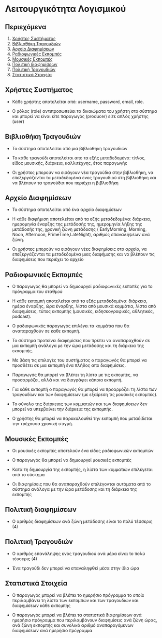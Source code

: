 # Λειτουργικότητα Λογισμικού

## Περιεχόμενα
1. [Χρήστες Συστήματος](#χρήστες-συστήματος)
2. [Βιβλιοθήκη Τραγουδιών](#βιβλιοθήκη-τραγουδιών)
3. [Αρχείο Διαφημίσεων](#αρχείο-διαφημίσεων)
4. [Ραδιοφωνικές Εκπομπές](#ραδιοφωνικές-εκπομπές)
5. [Μουσικές Εκπομπές](#μουσικές-εκπομπές)
6. [Πολιτική διαφημίσεων](#πολιτική-διαφημίσεων)
7. [Πολιτική Τραγουδιών](#πολιτική-τραγουδιών)
8. [Στατιστικά Στοιχεία](#στατιστικά-στοιχεία)

## Χρήστες Συστήματος

* Κάθε χρήστης αποτελείται από: username, password, email, role.

* O ρόλος (role) αντιπροσωπεύει τα δικαιώματα του χρήστη στο σύστημα και μπορεί να είναι είτε παραγωγός (producer) είτε απλός χρήστης (user)

## Βιβλιοθήκη Τραγουδιών

* Το σύστημα αποτελείται από μια βιβλιοθήκη τραγουδιών

* Το κάθε τραγούδι αποτελείται απο τα εξής μεταδεδομένα: τίτλος, είδος μουσικής, διάρκεια, καλλιτέχνης, έτος παραγωγής

* Οι χρήστες μπορούν να εισάγουν νέα τραγούδια στην βιβλιοθήκη, να επεξεργάζονται τα μεταδεδομένα ενος τραγουδιού στη βιβλιοθήκη και να βλέπουν τα τραγούδια που περιέχει η βιβλιοθήκη

## Αρχείο Διαφημίσεων

* Το σύστημα αποτελείται από ένα αρχείο διαφημίσεων

* Η κάθε διαφήμιση αποτελείται από τα εξής μεταδεδομένα: διάρκεια, ημερομηνία έναρξης της μετάδοσής της, ημερομηνία λήξης της μετάδοσής της, χρονική ζώνη μετάδοσης ( EarlyMorning, Morning, Noon, Afternoon, PrimeTime,LateNight), αριθμός επαναλήψεων ανά ζώνη.

* Οι χρήστες μπορούν να εισάγουν νέες διαφημίσεις στο αρχείο, να επεξεργάζονται τα μεταδεδομένα μιας διαφήμισης και να βλέπουν τις διαφημίσεις που περιέχει το αρχείο

## Ραδιοφωνικές Εκπομπές

* Ο παραγωγός θα μπορεί να δημιουργεί ραδιοφωνικές εκποπές για το πρόγραμμα του σταθμού

* Η κάθε εκπομπή αποτελείται από τα εξής μεταδεδομένα: διάρκεια, ημέρα έναρξης, ώρα έναρξης, λίστα από μουσικά κομμάτια, λίστα από διαφημίσεις, τύπος εκπομπής (μουσικές, ειδησεογραφικές, αθλητικές, podcast).

* Ο ραδιοφωνικός παραγωγός επιλέγει τα κομμάτια που θα αναπαραχθούν σε καθε εκπομπή.

* Το σύστημα προτείνει διαφημίσεις που πρέπει να αναπαραχθούν σε μια εκπομπή ανάλογα με την ώρα μετάδοσης και τη διάρκεια της εκπομπής.

* Με βάση τις επιλογές του συστήματος ο παραγωγός θα μπορεί να προσθέτει σε μια εκπομπή ένα πλήθος απο διαφημίσεις.

* Παραγωγός θα μπορεί να βλέπει τη λίστα με τις εκπομπές, να προσαρμόζει, αλλά και να διαγράφει κάποια εκπομπή.

* Για κάθε εκπομπή ο παραγωγός θα μπορεί να προαρμόζει τη λίστα των τραγουδίων και των διαφημίσεων (με εξαίρεση τις μουσικές εκπομπές).

* Το σύνολο της διάρκειας των κομματιών και των διαφημίσεων δεν μπορεί να υπερβαίνει την διάρκεια της εκπομπής.

* Ο χρήστης θα μπορεί να παρακολουθεί την εκπομπή που μεταδίδεται την τρέχουσα χρονική στιγμή.

## Μουσικές Εκπομπές

* Οι μουσικές εκπομπές αποτελούν ένα είδος ραδιοφωνικών εκπομπών

* Ο παραγωγός θα μπορεί να δημιουργεί μουσικές εκπομπές

* Κατά τη δημιουργία της εκπομπής, η λίστα των κομματιών επιλέγεται από το σύστημα

* Οι διαφημίσεις που θα αναπαραχθούν επιλέγονται αυτόματα από το σύστημα ανάλογα με την ώρα μετάδοσης και τη διάρκεια της εκπομπής

## Πολιτική διαφημίσεων

* Ο αριθμός διαφημίσεων ανά ζώνη μετάδοσης είναι το πολύ τέσσερις (4)

## Πολιτική Τραγουδιών

* Ο αριθμός επανάληψης ενός τραγουδιού ανά μέρα είναι το πολύ τέσσερις (4)

* Ένα τραγούδι δεν μπορεί να επαναληφθεί μέσα στην ίδια ώρα

## Στατιστικά Στοιχεία

* Ο παραγωγός μπορεί να βλέπει το ημερήσιο πρόγραμμα το οποίο περιλαμβάνει τη λίστα των εκπομπών και των τραγουδιών και διαφημίσεων κάθε εκπομπής

* Ο παραγωγός μπορεί να βλέπει τα στατιστικά διαφημίσεων ανά ημερήσιο πρόγραμμα που περιλαμβάνουν διαφημίσεις ανά ζώνη ώρας, ανά ζώνη εκπομπής και συνολικό αριθμό αναπαραγόμενων διαφημίσεων ανά ημερήσιο πρόγραμμα
